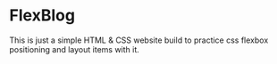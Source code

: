 # FlexBlog

This is just a simple HTML & CSS website build to practice css flexbox positioning and layout items with it.
